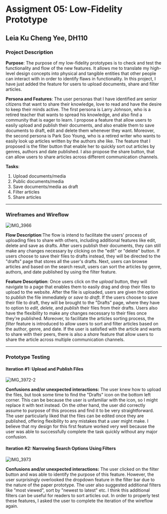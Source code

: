 # Assigment 05: Low-Fidelity Prototype
## Leia Ku Cheng Yee, DH110

### Project Description 
**Purpose**: The purpose of my low-fidelity prototypes is to check and test the functionality and flow of the new features.  It allows me to translate my high-level design concepts into physical and tangible entities that other people can interact with in order to identify flaws in functionality. In this project, I have just added the feature for users to upload documents, share and filter articles. 

**Persona and Features**: The user personas that I have identified are senior citizens that want to share their knowledge, love to read and have the desire to keep their minds active. The first persona is Larry Johnson, who is a retired teacher that wants to spread his knowledge, and also find a community that is eager to learn. I propose a feature that allow users to easily upload and publish their documents, and also enable them to save documents to draft, edit and delete them whenever they want. Moreover, the second persona is Park Soo Young, who is a retired writer who wants to easily look up articles written by the authors she like. The feature that I proposed is the filter button that enable her to quickly sort out articles by genres, authors and date published. I also propose the share button, that can allow users to share articles across different communication channels.

**Tasks**:
1. Upload documents/media
2. Public documents/media
3. Save documents/media as draft 
4. Filter articles
5. Share articles 

---

### Wireframes and Wireflow
![IMG_3966](https://user-images.githubusercontent.com/73958153/117069866-db316a80-ace1-11eb-8f4c-8b14545a578d.jpeg)

**Flow Description**:The flow is intend to facilitate the users' process of uploading files to share with others, including additional features like edit, delete and save as drafts. After users publish their documents, they can still make any changes necessary by clicking on the "edit" or "delete" button. If users choose to save their files to drafts instead, they will be directed to the "drafts" page that stores all the user's drafts. Next, users can browse articles and based on the search result, users can sort the articles by genre, authors, and date published by using the filter feature. 

**Feature Description**: Once users click on the *upload* button, they will navigate to a page that enables them to easily drag and drop their files to upload to the website. After the file is uploaded, users are given the option to *publish* the file immediately or *save to draft*. If the users choose to save their file to draft, they will be brought to the "Drafts" page, where they have to option to *edit, delete,* and *publish* their files from their drafts. Users also have the flexibility to make any changes necessary to their files once they're published. Moreover, to facilitate the articles sorting process, the *filter* feature is introduced to allow users to sort and filter articles based on the author, genre, and date. If the user is satisfied with the article and wants to share with their peers, there is also a *share* feature that allow users to share the article across multiple communication channels.

---

### Prototype Testing
#### Iteration #1: Upload and Publish Files

![IMG_3972-2](https://user-images.githubusercontent.com/73958153/117072504-63fdd580-ace5-11eb-9dda-1392fda4542b.jpeg)

**Confusions and/or unexpected interactions:** The user knew how to upload the files, but took some time to find the "Drafts" icon on the bottom left corner. This can be because the user is unfamiliar with the icon, so I might replace it with text instead. On the other hand, the user did correctly assume to purpose of this process and find it to be very straightforward. The user particularly liked that the files can be edited once they are published, offering flexibility to any mistakes that a user might make. I believe that my design for this first feature worked very well because the user was able to successfully complete the task quickly without any major confusion.


#### Iteration #2: Narrowing Search Options Using Filters

![IMG_3973](https://user-images.githubusercontent.com/73958153/117073179-6876be00-ace6-11eb-8d0b-884d20225e6d.jpeg)

**Confusions and/or unexpected interactions:** The user clicked on the filter button and was able to identify the purpose of this feature. However, the user surprisingly overlooked the dropdown feature in the filter bar due to the nature of the paper prototype. The user also suggested additional filters like "most viewed", sort by "newest to latest" etc. I think this additional filters can be useful for readers to sort articles out. In order to properly test these features, I asked the user to complete the iteration of the wireflow again.
